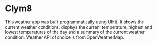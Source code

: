 # Clym8
This weather app was built programmatically using UIKit. It shows the current weather conditions, displays the current temperature, highest and lowest temperatures of the day and a summary of the current weather condition.
Weather API of choice is from OpenWeatherMap.
